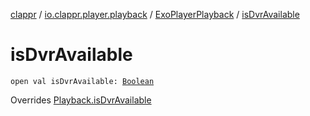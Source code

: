 [clappr](../../index.md) / [io.clappr.player.playback](../index.md) / [ExoPlayerPlayback](index.md) / [isDvrAvailable](./is-dvr-available.md)

# isDvrAvailable

`open val isDvrAvailable: `[`Boolean`](https://kotlinlang.org/api/latest/jvm/stdlib/kotlin/-boolean/index.html)

Overrides [Playback.isDvrAvailable](../../io.clappr.player.components/-playback/is-dvr-available.md)


